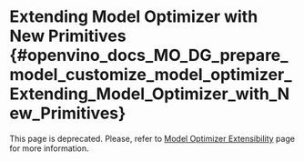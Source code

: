 # Extending Model Optimizer with New Primitives {#openvino_docs_MO_DG_prepare_model_customize_model_optimizer_Extending_Model_Optimizer_with_New_Primitives}

This page is deprecated. Please, refer to [Model Optimizer Extensibility](Customize_Model_Optimizer.md) page for more information.
